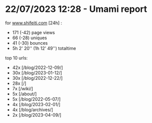 # 22/07/2023 12:28 - Umami report
for www.shifeiti.com [24h] :

 - 171 (-42) page views
 - 66 (-28) uniques
 - 41 (-30) bounces
 - 5h 2' 20'' (1h 12' 49'') totaltime


top 10 urls:
 - 42x [/blog/2022-12-09/]
 - 30x [/blog/2023-01-12/]
 - 30x [/blog/2022-12-22/]
 - 28x [/]
 - 7x [/wiki/]
 - 5x [/about/]
 - 5x [/blog/2022-05-07/]
 - 4x [/blog/2023-02-01/]
 - 4x [/blog/archives/]
 - 2x [/blog/2023-04-09/]


